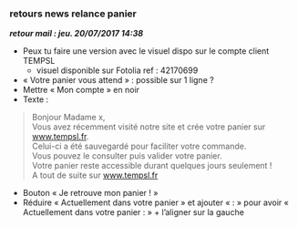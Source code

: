 ### retours news relance panier
***retour mail : jeu. 20/07/2017 14:38***
-	Peux tu faire une version avec le visuel dispo sur le compte client TEMPSL
	- visuel disponible sur	Fotolia ref : 42170699
-	« Votre panier vous attend » : possible sur 1 ligne ?
-	Mettre « Mon compte » en noir
-	Texte :
> Bonjour Madame x,  
Vous avez récemment visité notre site et crée votre panier sur www.tempsl.fr.   
Celui-ci a été sauvegardé pour faciliter votre commande.  
Vous pouvez le consulter puis valider votre panier.  
Votre panier reste accessible durant quelques jours seulement !  
A tout de suite sur www.tempsl.fr   
- Bouton « Je retrouve mon panier ! »
-	Réduire « Actuellement dans votre panier » et ajouter « : » pour avoir « Actuellement dans votre panier : » + l’aligner sur la gauche 
